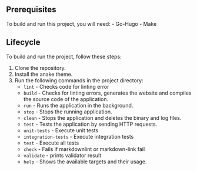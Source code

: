 ## Prerequisites 

To build and run this project, you will need: - Go-Hugo - Make

## Lifecycle

To build and run the project, follow these steps:

1. Clone the repository.
2. Install the anake theme.
3. Run the following commands in the project directory:
   - `lint` - Checks code for linting error
   - `build` - Checks for linting errors, generates the website and compiles the source code of the application.
   - `run` - Runs the application in the background.
   - `stop` - Stops the running application.
   - `clean` - Stops the application and deletes the binary and log files.
   - `test` - Tests the application by sending HTTP requests.
   - `unit-tests` - Execute unit tests
   - `integration-tests` - Execute integration tests
   - `test` - Execute all tests
   - `check` - Fails if markdownlint or markdown-link fail
   - `validate` - prints validator result
   - `help` - Shows the available targets and their usage.